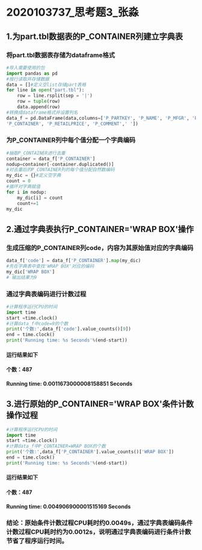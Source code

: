 # 2020103737_思考题3_张淼
## 1.为part.tbl数据表的P_CONTAINER列建立字典表
### 将part.tbl数据表存储为dataframe格式
```python
#导入需要使用的包
import pandas as pd
#按行读取并存储数据
data = []#定义空list存储part表格
for line in open("part.tbl"):  
    row = line.rsplit(sep = '|')
    row = tuple(row)
    data.append(row)
#转换成dataframe格式并设置列名
data_f = pd.DataFrame(data,columns=['P_PARTKEY', 'P_NAME', 'P_MFGR', 'P_BRAND','P_TYPE', 'P_SIZE',
'P_CONTAINER', 'P_RETAILPRICE', 'P_COMMENT',' '])
```
### 为P_CONTAINER列中每个值分配一个字典编码
```python
#抽取P_CONTAINER进行去重
container = data_f['P_CONTAINER']
nodup=container[-container.duplicated()]
#对去重后的P_CONTAINER列的每个值分配自然数编码
my_dic = {}#定义空字典
count = 0
#循环对字典赋值
for i in nodup: 
    my_dic[i] = count
    count+=1 
my_dic
```
## 2.通过字典表执行P_CONTAINER='WRAP BOX'操作
### 生成压缩的P_CONTAINER列code，内容为其原始值对应的字典编码
```python
data_f['code'] = data_f['P_CONTAINER'].map(my_dic)
#先在字典表中查找'WRAP BOX'对应的编码
my_dic['WRAP BOX']
# 输出结果为9
```
### 通过字典表编码进行计数过程
```python
#计算程序运行CPU的时间
import time
start =time.clock()
#计算data_f中code=9的个数
print('个数:',data_f['code'].value_counts()[9])
end = time.clock()
print('Running time: %s Seconds'%(end-start))
```
#### 运行结果如下
#### 个数：487
#### Running time: 0.0011673000008158851 Seconds
## 3.进行原始的P_CONTAINER='WRAP BOX'条件计数操作过程
```python
#计算程序运行CPU的时间
import time
start =time.clock()
#计算data_f中P_CONTAINER=WRAP BOX的个数
print('个数:',data_f['P_CONTAINER'].value_counts()['WRAP BOX'])
end = time.clock()
print('Running time: %s Seconds'%(end-start))
```
#### 运行结果如下
#### 个数：487
#### Running time: 0.004906900001515169 Seconds

### 结论：原始条件计数过程CPU耗时约0.0049s，通过字典表编码条件计数过程CPU耗时约为0.0012s，说明通过字典表编码进行条件计数节省了程序运行时间。
